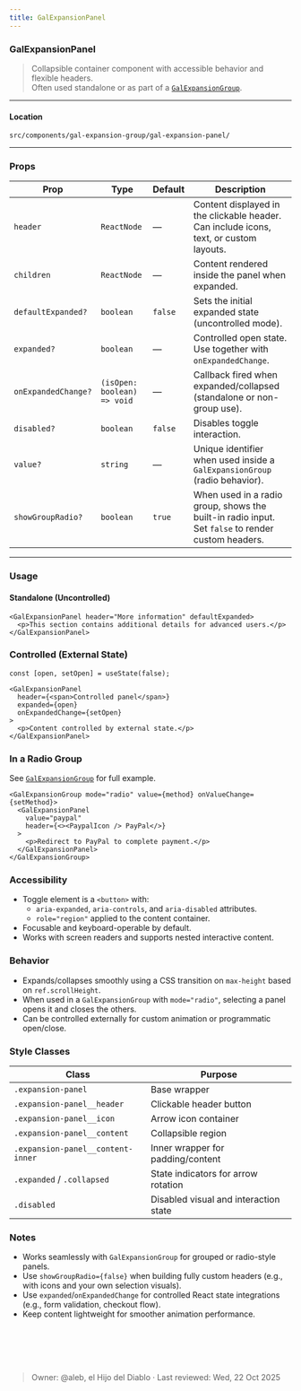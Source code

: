 ```yaml
---
title: GalExpansionPanel
---
```


### GalExpansionPanel
> Collapsible container component with accessible behavior and flexible headers.  
> Often used standalone or as part of a [`GalExpansionGroup`](./GalExpansionGroup.md).

---

#### Location
`src/components/gal-expansion-group/gal-expansion-panel/`

---

### Props

| Prop | Type | Default | Description |
|------|------|----------|-------------|
| `header` | `ReactNode` | — | Content displayed in the clickable header. Can include icons, text, or custom layouts. |
| `children` | `ReactNode` | — | Content rendered inside the panel when expanded. |
| `defaultExpanded?` | `boolean` | `false` | Sets the initial expanded state (uncontrolled mode). |
| `expanded?` | `boolean` | — | Controlled open state. Use together with `onExpandedChange`. |
| `onExpandedChange?` | `(isOpen: boolean) => void` | — | Callback fired when expanded/collapsed (standalone or non-group use). |
| `disabled?` | `boolean` | `false` | Disables toggle interaction. |
| `value?` | `string` | — | Unique identifier when used inside a `GalExpansionGroup` (radio behavior). |
| `showGroupRadio?` | `boolean` | `true` | When used in a radio group, shows the built-in radio input. Set `false` to render custom headers. |

---

### Usage

#### Standalone (Uncontrolled)
```tsx
<GalExpansionPanel header="More information" defaultExpanded>
  <p>This section contains additional details for advanced users.</p>
</GalExpansionPanel>
```

### Controlled (External State)

```tsx
const [open, setOpen] = useState(false);

<GalExpansionPanel
  header={<span>Controlled panel</span>}
  expanded={open}
  onExpandedChange={setOpen}
>
  <p>Content controlled by external state.</p>
</GalExpansionPanel>
```


### In a Radio Group
See [`GalExpansionGroup`](expansion-group.md) for full example.

```tsx
<GalExpansionGroup mode="radio" value={method} onValueChange={setMethod}>
  <GalExpansionPanel
    value="paypal"
    header={<><PaypalIcon /> PayPal</>}
  >
    <p>Redirect to PayPal to complete payment.</p>
  </GalExpansionPanel>
</GalExpansionGroup>
```

### Accessibility

- Toggle element is a `<button>` with:
  - `aria-expanded`, `aria-controls`, and `aria-disabled` attributes.
  - `role="region"` applied to the content container.
- Focusable and keyboard-operable by default.
- Works with screen readers and supports nested interactive content.

### Behavior

- Expands/collapses smoothly using a CSS transition on `max-height` based on `ref.scrollHeight`.
- When used in a `GalExpansionGroup` with `mode="radio"`, selecting a panel opens it and closes the others.
- Can be controlled externally for custom animation or programmatic open/close.

### Style Classes

| Class                             | Purpose                               |
| --------------------------------- | ------------------------------------- |
| `.expansion-panel`                | Base wrapper                          |
| `.expansion-panel__header`        | Clickable header button               |
| `.expansion-panel__icon`          | Arrow icon container                  |
| `.expansion-panel__content`       | Collapsible region                    |
| `.expansion-panel__content-inner` | Inner wrapper for padding/content     |
| `.expanded` / `.collapsed`        | State indicators for arrow rotation   |
| `.disabled`                       | Disabled visual and interaction state |


### Notes

- Works seamlessly with `GalExpansionGroup` for grouped or radio-style panels.
- Use `showGroupRadio={false}` when building fully custom headers (e.g., with icons and your own selection visuals).
- Use `expanded`/`onExpandedChange` for controlled React state integrations (e.g., form validation, checkout flow).
- Keep content lightweight for smoother animation performance.

<br></br>
<br></br>
> Owner: @aleb, el Hijo del Diablo · Last reviewed: Wed, 22 Oct 2025